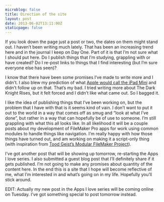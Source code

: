 ```yaml
---
microblog: false
title: Direction of the site
layout: post
date: 2013-06-02T13:11:00Z
staticpage: false
---
```


If you look down the page just a post or two, the dates on them might
stand out. I haven’t been writing much lately. That has been an
increasing trend here and in the journal I keep on Day One. Part of it
is that I’m not sure what I should put here. Do I publish things that
I’m studying, grappling with or have created? Do I re-post links to
things that I find interesting (but I’m sure everyone else has seen)?

I know that there have been some promises I’ve made to write more and I
didn’t. I also blew my prediction of what [Apple would call the iPad
Mini](http://jsorge.net/post/27311398789/what-will-apple-call-a-smaller-ipad)
and didn’t follow up on that. That’s my bad. I tried writing more about
The Dark Knight Rises, but it felt forced and I didn’t like what came
out. So I bagged it.

I like the idea of publishing things that I’ve been working on, but the
problem that I have with that is it seems kind of vain. I don’t want to
put it out to the world in a way that comes off as smug and “look at
what I’ve done”, but rather in a way that can hopefully be of use to
someone. I’m still grappling with what this all looks like. In all
likelihood it will be a couple posts about my development of FileMaker
Pro apps for work using common modules to handle things like navigation.
I’m really happy with how those things have turned out, and am working
on making it a script-only thing (with inspiration from [Tood Geist’s
Modular FileMaker Project](http://modularfilemaker.org)).

I’ve got another post that will be showing up tomorrow, re-starting the
Apps I love series. I also submitted a guest blog post that I’ll
definitely share if it gets published. I’m not going to make any
promises about quantity of the content here. In the end this is a site
that I hope will become reflective of me, what I’m interested in and
what’s going on in my life. Hopefully you’ll stick around.

EDIT: Actually my new post in the Apps I love series will be coming
online on Tuesday. I’ve got something special to post tomorrow instead.
